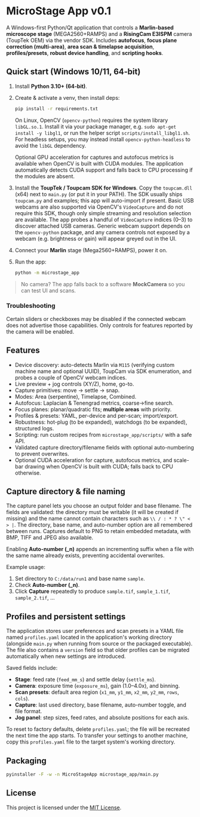 # MicroStage App v0.1

A Windows-first Python/Qt application that controls a **Marlin-based microscope stage** (MEGA2560+RAMPS)
and a **RisingCam E3ISPM** camera (ToupTek OEM) via the vendor SDK. Includes **autofocus**, **focus plane correction (multi-area)**,
**area scan & timelapse acquisition**, **profiles/presets**, **robust device handling**, and **scripting hooks**.

## Quick start (Windows 10/11, 64‑bit)

1. Install **Python 3.10+ (64‑bit)**.
2. Create & activate a venv, then install deps:
   ```bash
   pip install -r requirements.txt
   ```
   On Linux, OpenCV (`opencv-python`) requires the system library `libGL.so.1`.
   Install it via your package manager, e.g. `sudo apt-get install -y libgl1`,
 or run the helper script `scripts/install_libgl1.sh`. For headless setups,
  you may instead install `opencv-python-headless` to avoid the `libGL`
  dependency.

   Optional GPU acceleration for captures and autofocus metrics is available
   when OpenCV is built with CUDA modules. The application automatically
   detects CUDA support and falls back to CPU processing if the modules are
   absent.
3. Install the **ToupTek / Toupcam SDK for Windows**. Copy the `toupcam.dll` (x64) next to `main.py` (or put it in your PATH).
   The SDK usually ships `toupcam.py` and examples; this app will auto-import if present.
   Basic USB webcams are also supported via OpenCV's ``VideoCapture`` and do not
   require this SDK, though only simple streaming and resolution selection are
   available. The app probes a handful of ``VideoCapture`` indices (0–3) to
   discover attached USB cameras. Generic webcam support depends on the
   ``opencv-python`` package, and any camera controls not exposed by a webcam
   (e.g. brightness or gain) will appear greyed out in the UI.
4. Connect your **Marlin** stage (Mega2560+RAMPS), power it on.
5. Run the app:
   ```bash
   python -m microstage_app
   ```

> No camera? The app falls back to a software **MockCamera** so you can test UI and scans.

### Troubleshooting

Certain sliders or checkboxes may be disabled if the connected webcam does not
advertise those capabilities. Only controls for features reported by the camera
will be enabled.

## Features
- Device discovery: auto-detects Marlin via `M115` (verifying custom machine name and optional UUID), ToupCam via SDK enumeration, and probes a couple of OpenCV webcam indices.
- Live preview + jog controls (XY/Z), home, go-to.
- Capture primitives: move → settle → snap.
- Modes: Area (serpentine), Timelapse, Combined.
- Autofocus: Laplacian & Tenengrad metrics, coarse→fine search.
- Focus planes: planar/quadratic fits; **multiple areas** with priority.
- Profiles & presets: YAML, per-device and per-scan; import/export.
- Robustness: hot-plug (to be expanded), watchdogs (to be expanded), structured logs.
- Scripting: run custom recipes from `microstage_app/scripts/` with a safe API.
- Validated capture directory/filename fields with optional auto-numbering to prevent overwrites.
- Optional CUDA acceleration for capture, autofocus metrics, and scale-bar
  drawing when OpenCV is built with CUDA; falls back to CPU otherwise.

## Capture directory & file naming

The capture panel lets you choose an output folder and base filename. The fields
are validated: the directory must be writable (it will be created if missing) and
the name cannot contain characters such as `\\ / : * ? \" < > |`. The directory,
base name, and auto-number option are all remembered between runs. Captures
default to PNG to retain embedded metadata, with BMP, TIFF and JPEG also
available.

Enabling **Auto-number (_n)** appends an incrementing suffix when a file with the
same name already exists, preventing accidental overwrites.

Example usage:

1. Set directory to `C:/data/run1` and base name `sample`.
2. Check **Auto-number (_n)**.
3. Click **Capture** repeatedly to produce `sample.tif`,
   `sample_1.tif`, `sample_2.tif`, …

## Profiles and persistent settings

The application stores user preferences and scan presets in a YAML file named
`profiles.yaml` located in the application's working directory (alongside
`main.py` when running from source or the packaged executable). The file also
contains a `version` field so that older profiles can be migrated
automatically when new settings are introduced.

Saved fields include:

- **Stage**: feed rate (`feed_mm_s`) and settle delay (`settle_ms`).
- **Camera**: exposure time (`exposure_ms`), gain (1.0–4.0x), and binning.
- **Scan presets**: default area region (`x1_mm`, `y1_mm`, `x2_mm`,
  `y2_mm`, `rows`, `cols`).
- **Capture**: last used directory, base filename, auto-number toggle, and
  file format.
- **Jog panel**: step sizes, feed rates, and absolute positions for each axis.

To reset to factory defaults, delete `profiles.yaml`; the file will be recreated
the next time the app starts. To transfer your settings to another machine, copy
this `profiles.yaml` file to the target system's working directory.

## Packaging
```bash
pyinstaller -F -w -n MicroStageApp microstage_app/main.py
```

## License

This project is licensed under the [MIT License](LICENSE).
